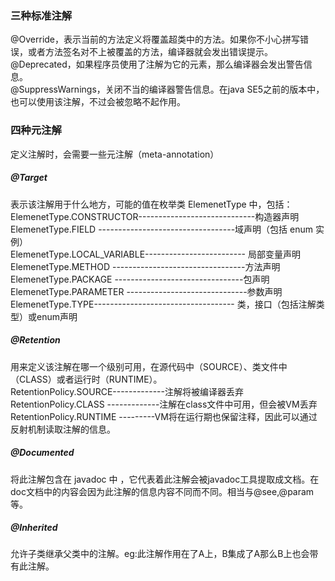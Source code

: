 ### 三种标准注解
@Override，表示当前的方法定义将覆盖超类中的方法。如果你不小心拼写错误，或者方法签名对不上被覆盖的方法，编译器就会发出错误提示。<br/>
@Deprecated，如果程序员使用了注解为它的元素，那么编译器会发出警告信息。<br/>
@SuppressWarnings，关闭不当的编译器警告信息。在java SE5之前的版本中，也可以使用该注解，不过会被忽略不起作用。<br/>
### 四种元注解
定义注解时，会需要一些元注解（meta-annotation）
##### @Target 
表示该注解用于什么地方，可能的值在枚举类 ElemenetType 中，包括：<br/>
    ElemenetType.CONSTRUCTOR-----------------------------构造器声明 <br/>
    ElemenetType.FIELD ----------------------------------域声明（包括 enum 实例）<br/> 
    ElemenetType.LOCAL_VARIABLE------------------------- 局部变量声明<br/> 
    ElemenetType.METHOD ---------------------------------方法声明 <br/>
    ElemenetType.PACKAGE --------------------------------包声明 <br/>
    ElemenetType.PARAMETER ------------------------------参数声明 <br/>
    ElemenetType.TYPE----------------------------------- 类，接口（包括注解类型）或enum声明 <br/>

##### @Retention 
用来定义该注解在哪一个级别可用，在源代码中（SOURCE）、类文件中（CLASS）或者运行时（RUNTIME）。<br/>
    RetentionPolicy.SOURCE-------------注解将被编译器丢弃 <br/>
    RetentionPolicy.CLASS -------------注解在class文件中可用，但会被VM丢弃 <br/>
    RetentionPolicy.RUNTIME ---------VM将在运行期也保留注释，因此可以通过反射机制读取注解的信息。<br/>
##### @Documented 
将此注解包含在 javadoc 中 ，它代表着此注解会被javadoc工具提取成文档。在doc文档中的内容会因为此注解的信息内容不同而不同。相当与@see,@param 等。

##### @Inherited 
允许子类继承父类中的注解。eg:此注解作用在了A上，B集成了A那么B上也会带有此注解。
    









